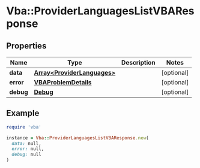 # Vba::ProviderLanguagesListVBAResponse

## Properties

| Name | Type | Description | Notes |
| ---- | ---- | ----------- | ----- |
| **data** | [**Array&lt;ProviderLanguages&gt;**](ProviderLanguages.md) |  | [optional] |
| **error** | [**VBAProblemDetails**](VBAProblemDetails.md) |  | [optional] |
| **debug** | [**Debug**](Debug.md) |  | [optional] |

## Example

```ruby
require 'vba'

instance = Vba::ProviderLanguagesListVBAResponse.new(
  data: null,
  error: null,
  debug: null
)
```

